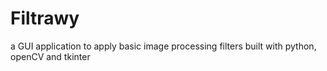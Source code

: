 # Filtrawy
a GUI application to apply basic image processing filters built with python, openCV and tkinter
